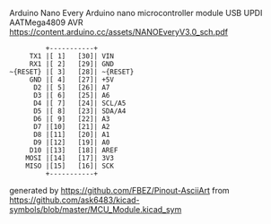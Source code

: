 Arduino Nano Every
Arduino nano microcontroller module USB UPDI AATMega4809 AVR
https://content.arduino.cc/assets/NANOEveryV3.0_sch.pdf


	         +-----------+
	     TX1 |[ 1]   [30]| VIN
	     RX1 |[ 2]   [29]| GND
	~{RESET} |[ 3]   [28]| ~{RESET}
	     GND |[ 4]   [27]| +5V
	      D2 |[ 5]   [26]| A7
	      D3 |[ 6]   [25]| A6
	      D4 |[ 7]   [24]| SCL/A5
	      D5 |[ 8]   [23]| SDA/A4
	      D6 |[ 9]   [22]| A3
	      D7 |[10]   [21]| A2
	      D8 |[11]   [20]| A1
	      D9 |[12]   [19]| A0
	     D10 |[13]   [18]| AREF
	    MOSI |[14]   [17]| 3V3
	    MISO |[15]   [16]| SCK
	         +-----------+


generated by https://github.com/FBEZ/Pinout-AsciiArt from https://github.com/ask6483/kicad-symbols/blob/master/MCU_Module.kicad_sym